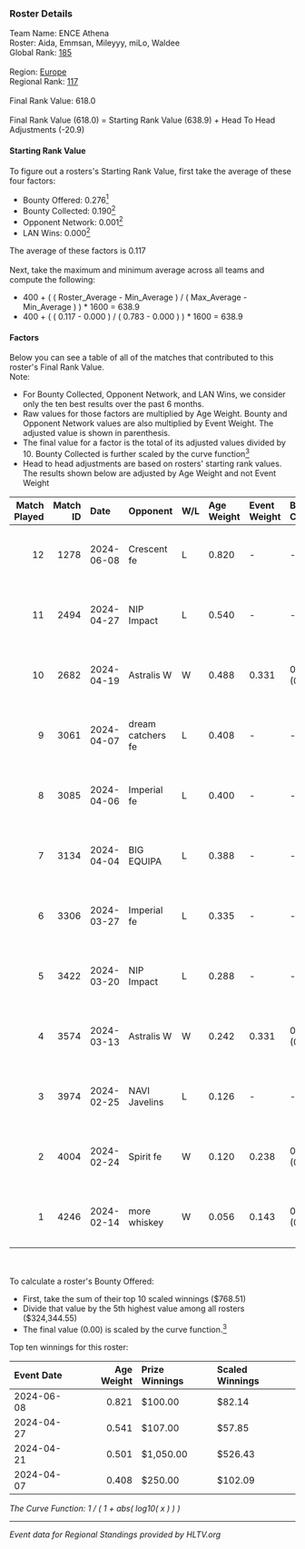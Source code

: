 ### Roster Details<br />
Team Name: ENCE Athena<br />
Roster: Aida, Emmsan, Mileyyy, miLo, Waldee<br />
Global Rank: [185](../standings_global.md)<br />
<br />
Region: [Europe]( ../standings_europe.md)<br />
Regional Rank: [117]( ../standings_europe.md)<br />
<br />
Final Rank Value:  618.0<br />
<br />
Final Rank Value (618.0) = Starting Rank Value (638.9) + Head To Head Adjustments (-20.9)<br />

#### Starting Rank Value<br />
To figure out a rosters's Starting Rank Value, first take the average of these four factors:<br />
- Bounty Offered: 0.276[<sup>1</sup>](#table2)
- Bounty Collected: 0.190[<sup>2</sup>](#table1)
- Opponent Network: 0.001[<sup>2</sup>](#table1)
- LAN Wins: 0.000[<sup>2</sup>](#table1)

The average of these factors is 0.117<br />
<br />
Next, take the maximum and minimum average across all teams and compute the following:<br />
- 400 + ( ( Roster_Average - Min_Average ) / ( Max_Average - Min_Average ) ) * 1600 = 638.9
- 400 + ( ( 0.117 - 0.000 ) / ( 0.783 - 0.000 ) ) * 1600 = 638.9


#### Factors<br />
Below you can see a table of all of the matches that contributed to this roster's Final Rank Value.<br />
Note:<br />

- For Bounty Collected, Opponent Network, and LAN Wins, we consider only the ten best results over the past 6 months.
- Raw values for those factors are multiplied by Age Weight. Bounty and Opponent Network values are also multiplied by Event Weight. The adjusted value is shown in parenthesis.
- The final value for a factor is the total of its adjusted values divided by 10. Bounty Collected is further scaled by the curve function[<sup>3</sup>](#curveFunction)
- Head to head adjustments are based on rosters' starting rank values. The results shown below are adjusted by Age Weight and not Event Weight
<span id="table1"></span><br />


| Match Played | Match ID | Date       | Opponent          | W/L | Age Weight | Event Weight | Bounty Collected | Opponent Network | LAN Wins  | H2H Adj. | Roster                              |
| -: | -: | :- | :- | :- | :- | :- | :- | :- | :- | -: | :- |
|           12 |     1278 | 2024-06-08 | Crescent fe       | L   | 0.820      | -            | -                | -                | -         |   -11.78 | Aida, Emmsan, Mileyyy, miLo, Waldee |
|           11 |     2494 | 2024-04-27 | NIP Impact        | L   | 0.540      | -            | -                | -                | -         |    -6.48 | Aida, Emmsan, miLo, Waldee, xia     |
|           10 |     2682 | 2024-04-19 | Astralis W        | W   | 0.488      | 0.331        | 0.001 (0.000)    | 0.021 (0.003)    | 0 (0.000) |     7.20 | Aida, Emmsan, miLo, Waldee, xia     |
|            9 |     3061 | 2024-04-07 | dream catchers fe | L   | 0.408      | -            | -                | -                | -         |    -5.03 | Aida, Emmsan, miLo, Waldee, xia     |
|            8 |     3085 | 2024-04-06 | Imperial fe       | L   | 0.400      | -            | -                | -                | -         |    -1.21 | Aida, Emmsan, miLo, Waldee, xia     |
|            7 |     3134 | 2024-04-04 | BIG EQUIPA        | L   | 0.388      | -            | -                | -                | -         |    -4.02 | Aida, Emmsan, miLo, Waldee, xia     |
|            6 |     3306 | 2024-03-27 | Imperial fe       | L   | 0.335      | -            | -                | -                | -         |    -1.05 | Aida, Emmsan, miLo, Waldee, xia     |
|            5 |     3422 | 2024-03-20 | NIP Impact        | L   | 0.288      | -            | -                | -                | -         |    -3.83 | Aida, Emmsan, miLo, Waldee, xia     |
|            4 |     3574 | 2024-03-13 | Astralis W        | W   | 0.242      | 0.331        | 0.002 (0.000)    | 0.064 (0.005)    | 0 (0.000) |     3.99 | Aida, Emmsan, miLo, Waldee, xia     |
|            3 |     3974 | 2024-02-25 | NAVI Javelins     | L   | 0.126      | -            | -                | -                | -         |    -1.07 | Aida, Emmsan, miLo, Waldee, xia     |
|            2 |     4004 | 2024-02-24 | Spirit fe         | W   | 0.120      | 0.238        | 0.005 (0.000)    | 0.141 (0.004)    | 0 (0.000) |     2.03 | Aida, Emmsan, miLo, Waldee, xia     |
|            1 |     4246 | 2024-02-14 | more whiskey      | W   | 0.056      | 0.143        | 0.000 (0.000)    | 0.000 (0.000)    | 0 (0.000) |     0.36 | Aida, Emmsan, miLo, Waldee, xia     |

<br />
<span id="table2"></span><br />
To calculate a roster's Bounty Offered:<br />

- First, take the sum of their top 10 scaled winnings ($768.51)
- Divide that value by the 5th highest value among all rosters ($324,344.55)
- The final value (0.00) is scaled by the curve function.[<sup>3</sup>](#curveFunction)

Top ten winnings for this roster:<br />

| Event Date | Age Weight | Prize Winnings | Scaled Winnings |
| :- | -: | :- | :- |
| 2024-06-08 |      0.821 | $100.00        | $82.14          |
| 2024-04-27 |      0.541 | $107.00        | $57.85          |
| 2024-04-21 |      0.501 | $1,050.00      | $526.43         |
| 2024-04-07 |      0.408 | $250.00        | $102.09         |


<span id="curveFunction"></span>_The Curve Function: 1 / ( 1 + abs( log10( x ) ) )_<br />

---
_Event data for Regional Standings provided by HLTV.org_<br />
